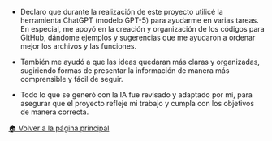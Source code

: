 - Declaro que durante la realización de este proyecto utilicé la herramienta ChatGPT (modelo GPT-5) para ayudarme en varias tareas. En especial, me apoyó en la creación y organización de los códigos para GitHub, dándome ejemplos y sugerencias que me ayudaron a ordenar mejor los archivos y las funciones.

- También me ayudó a que las ideas quedaran más claras y organizadas, sugiriendo formas de presentar la información de manera más comprensible y fácil de seguir.

- Todo lo que se generó con la IA fue revisado y adaptado por mí, para asegurar que el proyecto refleje mi trabajo y cumpla con los objetivos de manera correcta.

[🏠 Volver a la página principal](https://github.com/eduardo2006soto-dot/Teoria-de-la-programacion/blob/main/inderx.md)
